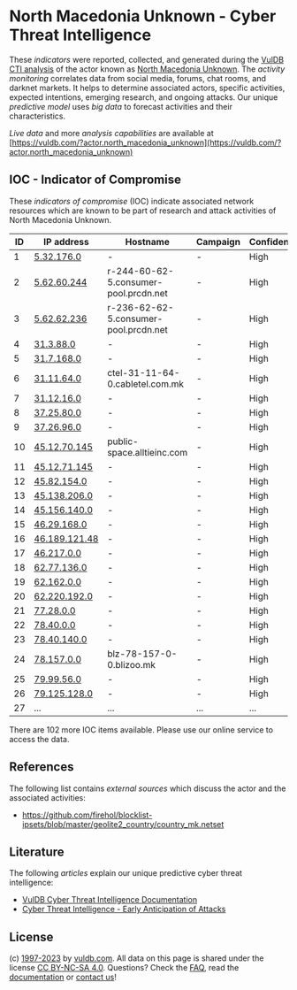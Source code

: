 # North Macedonia Unknown - Cyber Threat Intelligence

These _indicators_ were reported, collected, and generated during the [VulDB CTI analysis](https://vuldb.com/?kb.cti) of the actor known as [North Macedonia Unknown](https://vuldb.com/?actor.north_macedonia_unknown). The _activity monitoring_ correlates data from social media, forums, chat rooms, and darknet markets. It helps to determine associated actors, specific activities, expected intentions, emerging research, and ongoing attacks. Our unique _predictive model_ uses _big data_ to forecast activities and their characteristics.

_Live data_ and more _analysis capabilities_ are available at [https://vuldb.com/?actor.north_macedonia_unknown](https://vuldb.com/?actor.north_macedonia_unknown)

## IOC - Indicator of Compromise

These _indicators of compromise_ (IOC) indicate associated network resources which are known to be part of research and attack activities of North Macedonia Unknown.

ID | IP address | Hostname | Campaign | Confidence
-- | ---------- | -------- | -------- | ----------
1 | [5.32.176.0](https://vuldb.com/?ip.5.32.176.0) | - | - | High
2 | [5.62.60.244](https://vuldb.com/?ip.5.62.60.244) | r-244-60-62-5.consumer-pool.prcdn.net | - | High
3 | [5.62.62.236](https://vuldb.com/?ip.5.62.62.236) | r-236-62-62-5.consumer-pool.prcdn.net | - | High
4 | [31.3.88.0](https://vuldb.com/?ip.31.3.88.0) | - | - | High
5 | [31.7.168.0](https://vuldb.com/?ip.31.7.168.0) | - | - | High
6 | [31.11.64.0](https://vuldb.com/?ip.31.11.64.0) | ctel-31-11-64-0.cabletel.com.mk | - | High
7 | [31.12.16.0](https://vuldb.com/?ip.31.12.16.0) | - | - | High
8 | [37.25.80.0](https://vuldb.com/?ip.37.25.80.0) | - | - | High
9 | [37.26.96.0](https://vuldb.com/?ip.37.26.96.0) | - | - | High
10 | [45.12.70.145](https://vuldb.com/?ip.45.12.70.145) | public-space.alltieinc.com | - | High
11 | [45.12.71.145](https://vuldb.com/?ip.45.12.71.145) | - | - | High
12 | [45.82.154.0](https://vuldb.com/?ip.45.82.154.0) | - | - | High
13 | [45.138.206.0](https://vuldb.com/?ip.45.138.206.0) | - | - | High
14 | [45.156.140.0](https://vuldb.com/?ip.45.156.140.0) | - | - | High
15 | [46.29.168.0](https://vuldb.com/?ip.46.29.168.0) | - | - | High
16 | [46.189.121.48](https://vuldb.com/?ip.46.189.121.48) | - | - | High
17 | [46.217.0.0](https://vuldb.com/?ip.46.217.0.0) | - | - | High
18 | [62.77.136.0](https://vuldb.com/?ip.62.77.136.0) | - | - | High
19 | [62.162.0.0](https://vuldb.com/?ip.62.162.0.0) | - | - | High
20 | [62.220.192.0](https://vuldb.com/?ip.62.220.192.0) | - | - | High
21 | [77.28.0.0](https://vuldb.com/?ip.77.28.0.0) | - | - | High
22 | [78.40.0.0](https://vuldb.com/?ip.78.40.0.0) | - | - | High
23 | [78.40.140.0](https://vuldb.com/?ip.78.40.140.0) | - | - | High
24 | [78.157.0.0](https://vuldb.com/?ip.78.157.0.0) | blz-78-157-0-0.blizoo.mk | - | High
25 | [79.99.56.0](https://vuldb.com/?ip.79.99.56.0) | - | - | High
26 | [79.125.128.0](https://vuldb.com/?ip.79.125.128.0) | - | - | High
27 | ... | ... | ... | ...

There are 102 more IOC items available. Please use our online service to access the data.

## References

The following list contains _external sources_ which discuss the actor and the associated activities:

* https://github.com/firehol/blocklist-ipsets/blob/master/geolite2_country/country_mk.netset

## Literature

The following _articles_ explain our unique predictive cyber threat intelligence:

* [VulDB Cyber Threat Intelligence Documentation](https://vuldb.com/?kb.cti)
* [Cyber Threat Intelligence - Early Anticipation of Attacks](https://www.scip.ch/en/?labs.20201022)

## License

(c) [1997-2023](https://vuldb.com/?kb.changelog) by [vuldb.com](https://vuldb.com/?kb.about). All data on this page is shared under the license [CC BY-NC-SA 4.0](https://creativecommons.org/licenses/by-nc-sa/4.0/). Questions? Check the [FAQ](https://vuldb.com/?kb.faq), read the [documentation](https://vuldb.com/?kb) or [contact us](https://vuldb.com/?contact)!
